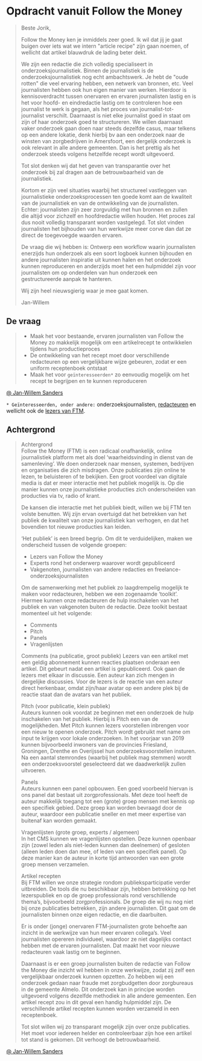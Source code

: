 # Opdracht vanuit Follow the Money

> Beste Jorik,
>
>
> Follow the Money ken je inmiddels zeer goed. Ik wil dat jij je gaat buigen over iets wat we intern "article recipe" zijn gaan noemen, of wellicht dat artikel blauwdruk de lading beter dekt. 
>
> We zijn een redactie die zich volledig specialiseert in onderzoeksjournalistiek. Binnen de journalistiek is de onderzoeksjournalistiek nog echt ambachtswerk. Je hebt de "oude rotten" die veel ervaring hebben, een netwerk van bronnen, etc. Veel journalisten hebben ook hun eigen manier van werken. Hierdoor is kennisoverdracht tussen onervaren en ervaren journalisten lastig en is het voor hoofd- en eindredactie lastig om te controleren hoe een journalist te werk is gegaan, als het proces van journalist-tot-journalist verschilt. Daarnaast is niet elke journalist goed in staat om zijn of haar onderzoek goed te structureren. We willen daarnaast vaker onderzoek gaan doen naar steeds dezelfde casus, maar telkens op een andere lokatie, denk hierbij bv aan een onderzoek naar de winsten van zorgbedrijven in Amersfoort, een dergelijk onderzoek is ook relevant in alle andere gemeenten. Dan is het prettig als het onderzoek steeds volgens hetzelfde recept wordt uitgevoerd.
>
> Tot slot denken wij dat het geven van transparantie over het onderzoek bij zal dragen aan de betrouwbaarheid van de journalistiek.  
>
> Kortom er zijn veel situaties waarbij het structureel vastleggen van journalistieke onderzoeksprocessen ten goede komt aan de kwaliteit van de journalistiek en van de ontwikkeling van de journalisten. Echter: journalisten zijn zeer zorgvuldig met hun bronnen en zullen die altijd voor zichzelf en hoofdredactie willen houden. Het proces zal dus nooit volledig transparant worden vastgelegd. Tot slot vinden journalisten het bijhouden van hun werkwijze meer corve dan dat ze direct de toegevoegde waarden ervaren.
> 
> De vraag die wij hebben is:
> Ontwerp een workflow waarin journalisten enerzijds hun onderzoek als een soort logboek kunnen bijhouden en andere journalisten inspiratie uit kunnen halen en het onderzoek kunnen reproduceren en anderzijds moet het een hulpmiddel zijn voor journalisten om op onderdelen van hun onderzoek een gestructureerde aanpak te hanteren.
>
> Wij zijn heel nieuwsgierig waar je mee gaat komen.
>
>
> Jan-Willem

## De vraag

> * Maak het voor bestaande, ervaren journalisten van Follow the Money zo makkelijk mogelijk om een artikelrecept te ontwikkelen tijdens hun productieproces
> * De ontwikkeling van het recept moet door verschillende redacteuren op een vergelijkbare wijze gebeuren, zodat er een uniform receptenboek ontstaat
> * Maak het voor `geïnteresseerden*` zo eenvoudig mogelijk om het recept te begrijpen en te kunnen reproduceren

[@ Jan-Willem Sanders](https://www.linkedin.com/in/janwillemsanders/?originalSubdomain=nl)

`* Geïnteresseerden, onder andere:` onderzoeksjournalisten, [redacteuren](https://jorik.gitbook.io/project-blauwdruk/stakeholders/redacteur) en wellicht ook de [lezers van FTM](https://jorik.gitbook.io/project-blauwdruk/stakeholders/follow_the_money_lezer).



## Achtergrond

> Achtergrond   
> Follow the Money \(FTM\) is een radicaal onafhankelijk, online journalistiek platform met als doel ‘waarheidsvinding in dienst van de samenleving’. We doen onderzoek naar mensen, systemen, bedrijven en organisaties die zich misdragen. Onze publicaties zijn online te lezen, te beluisteren of te bekijken. Een groot voordeel van digitale media is dat er meer interactie met het publiek mogelijk is. Op die manier kunnen onze journalistieke producties zich onderscheiden van producties via tv, radio of krant.
>
> De kansen die interactie met het publiek biedt, willen we bij FTM ten volste benutten. Wij zijn ervan overtuigd dat het betrekken van het publiek de kwaliteit van onze journalistiek kan verhogen, en dat het bovendien tot nieuwe producties kan leiden.
>
> ‘Het publiek’ is een breed begrip. Om dit te verduidelijken, maken we onderscheid tussen de volgende groepen:
>
> * Lezers van Follow the Money
> * Experts rond het onderwerp waarover wordt gepubliceerd
> * Vakgenoten, journalisten van andere redacties en freelance-onderzoeksjournalisten  
>
> Om de samenwerking met het publiek zo laagdrempelig mogelijk te maken voor redacteuren, hebben we een zogenaamde ‘toolkit’. Hiermee kunnen onze redacteuren de hulp inschakelen van het publiek en van vakgenoten buiten de redactie. Deze toolkit bestaat momenteel uit het volgende:
>
> * Comments 
> * Pitch
> * Panels
> * Vragenlijsten 
>
> Comments \(na publicatie, groot publiek\) 
> Lezers van een artikel met een geldig abonnement kunnen reacties plaatsen onderaan een artikel. Dit gebeurt nadat een artikel is gepubliceerd. Ook gaan de lezers met elkaar in discussie. Een auteur kan zich mengen in dergelijke discussies. Voor de lezers is de reactie van een auteur direct herkenbaar, omdat zijn/haar avatar op een andere plek bij de reactie staat dan de avatars van het publiek.
>
> Pitch \(voor publicatie, klein publiek\)   
> Auteurs kunnen ook voordat ze beginnen met een onderzoek de hulp inschakelen van het publiek. Hierbij is Pitch een van de mogelijkheden. Met Pitch kunnen lezers voorstellen inbrengen voor een nieuw te openen onderzoek. Pitch wordt gebruikt met name om input te krijgen voor lokale onderzoeken. In het voorjaar van 2019 kunnen bijvoorbeeld inwoners van de provincies Friesland, Groningen, Drenthe en Overijssel hun onderzoeksvoorstellen insturen. Na een aantal stemrondes \(waarbij het publiek mag stemmen\) wordt een onderzoeksvoorstel geselecteerd dat we daadwerkelijk zullen uitvoeren.
>
> Panels   
> Auteurs kunnen een panel opbouwen. Een goed voorbeeld hiervan is ons panel dat bestaat uit zorgprofessionals. Met deze tool heeft de auteur makkelijk toegang tot een \(grote\) groep mensen met kennis op een specifiek gebied. Deze groep kan worden bevraagd door de auteur, waardoor een publicatie sneller en met meer expertise van buitenaf kan worden gemaakt.
>
> Vragenlijsten \(grote groep, experts / algemeen\)   
> In het CMS kunnen we vragenlijsten opstellen. Deze kunnen openbaar zijn \(zowel leden als niet-leden kunnen dan deelnemen\) of gesloten \(alleen leden doen dan mee, of leden van een specifiek panel\). Op deze manier kan de auteur in korte tijd antwoorden van een grote groep mensen verzamelen.
>
> Artikel recepten   
> Bij FTM willen we onze strategie rondom publieksparticipatie verder uitbreiden. De tools die nu beschikbaar zijn, hebben betrekking op het lezerspubliek en op de groep professionals rond verschillende thema’s, bijvoorbeeld zorgprofessionals. De groep die wij nu nog niet bij onze publicaties betrekken, zijn andere journalisten. Dit gaat om de journalisten binnen onze eigen redactie, en die daarbuiten.
>
> Er is onder \(jonge\) onervaren FTM-journalisten grote behoefte aan inzicht in de werkwijze van hun meer ervaren collega’s. Veel journalisten opereren individueel, waardoor ze niet dagelijks contact hebben met de ervaren journalisten. Dat maakt het voor nieuwe redacteuren vaak lastig om te beginnen.
>
> Daarnaast is er een groep journalisten buiten de redactie van Follow the Money die inzicht wil hebben in onze werkwijze, zodat zij zelf een vergelijkbaar onderzoek kunnen opzetten. Zo hebben wij een onderzoek gedaan naar fraude met zorgbudgetten door zorgbureaus in de gemeente Almelo. Dit onderzoek kan in principe worden uitgevoerd volgens dezelfde methodiek in alle andere gemeenten. Een artikel recept zou in dit geval een handig hulpmiddel zijn. De verschillende artikel recepten kunnen worden verzameld in een receptenboek.
>
> Tot slot willen wij zo transparant mogelijk zijn over onze publicaties. Het moet voor iedereen helder en controleerbaar zijn hoe een artikel tot stand is gekomen. Dit verhoogt de betrouwbaarheid.

[@ Jan-Willem Sanders](https://www.linkedin.com/in/janwillemsanders/?originalSubdomain=nl)

